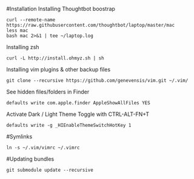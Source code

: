 #Installation
Installing Thoughtbot boostrap
```
curl --remote-name https://raw.githubusercontent.com/thoughtbot/laptop/master/mac
less mac
bash mac 2>&1 | tee ~/laptop.log
```

Installing zsh
```
curl -L http://install.ohmyz.sh | sh
```

Installing vim plugins & other backup files
```
git clone --recursive https://github.com/genevensis/vim.git ~/.vim/
```

See hidden files/folders in Finder
```
defaults write com.apple.finder AppleShowAllFiles YES
```

Activate Dark / Light Theme Toggle with CTRL-ALT-FN+T
```
defaults write -g _HIEnableThemeSwitchHotKey 1
```

#Symlinks
```
ln -s ~/.vim/vimrc ~/.vimrc
```

#Updating bundles
```
git submodule update --recursive
```
